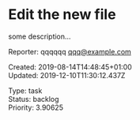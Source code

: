 # Edit the new file

some description...

Reporter: qqqqqq <qqq@example.com>  

Created: 2019-08-14T14:48:45+01:00  
Updated: 2019-12-10T11:30:12.437Z

Type: task  
Status: backlog  
Priority: 3.90625
